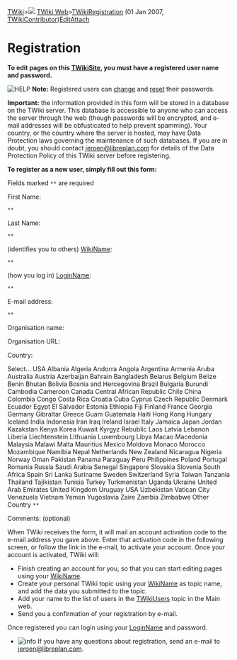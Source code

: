 [TWiki](/twiki/Main/WebHome)&gt;![](/twiki/TWiki/TWikiDocGraphics/web-bg-small.gif) [TWiki Web](/twiki/TWiki/WebHome)&gt;[TWikiRegistration](http://wiki.libreplan-enterprise.com/twiki/TWiki/TWikiRegistration "Topic revision: 13 (01 Jan 2007 - 19:28:59)") (01 Jan 2007, [TWikiContributor](/twiki/Main/TWikiContributor))[Edit](http://wiki.libreplan-enterprise.com/twiki/bin/edit/TWiki/TWikiRegistration?t=1520337984 "Edit this topic text")[Attach](/twiki/bin/attach/TWiki/TWikiRegistration "Attach an image or document to this topic")

 Registration
============================================

**To edit pages on this [TWikiSite](/twiki/TWiki/TWikiSite), you must have a registered user name and password.**

![HELP](/twiki/TWiki/TWikiDocGraphics/help.gif "HELP") **Note:** Registered users can [change](/twiki/TWiki/ChangePassword) and [reset](/twiki/TWiki/ResetPassword) their passwords.

**Important:** the information provided in this form will be stored in a database on the TWiki server. This database is accessible to anyone who can access the server through the web (though passwords will be encrypted, and e-mail addresses will be obfusticated to help prevent spamming). Your country, or the country where the server is hosted, may have Data Protection laws governing the maintenance of such databases. If you are in doubt, you should contact [jeroen@libreplan.com](mailto:jeroen@libreplan.com?subject=Data%20Protection%20Policy) for details of the Data Protection Policy of this TWiki server before registering.

**To register as a new user, simply fill out this form:**

Fields marked `**` are required

First Name:

`**`

Last Name:

`**`

(identifies you to others) [WikiName](/twiki/TWiki/WikiName):

`**`

(how you log in) [LoginName](/twiki/TWiki/LoginName):

`**`

E-mail address:

`**`

Organisation name:

Organisation URL:

Country:

Select... USA Albania Algeria Andorra Angola Argentina Armenia Aruba Australia Austria Azerbaijan Bahrain Bangladesh Belarus Belgium Belize Benin Bhutan Bolivia Bosnia and Hercegovina Brazil Bulgaria Burundi Cambodia Cameroon Canada Central African Republic Chile China Colombia Congo Costa Rica Croatia Cuba Cyprus Czech Republic Denmark Ecuador Egypt El Salvador Estonia Ethiopia Fiji Finland France Georgia Germany Gibraltar Greece Guam Guatemala Haiti Hong Kong Hungary Iceland India Indonesia Iran Iraq Ireland Israel Italy Jamaica Japan Jordan Kazakstan Kenya Korea Kuwait Kyrgyz Rebublic Laos Latvia Lebanon Liberia Liechtenstein Lithuania Luxembourg Libya Macao Macedonia Malaysia Malawi Malta Mauritius Mexico Moldova Monaco Morocco Mozambique Namibia Nepal Netherlands New Zealand Nicaragua Nigeria Norway Oman Pakistan Panama Paraguay Peru Philippines Poland Portugal Romania Russia Saudi Arabia Senegal Singapore Slovakia Slovenia South Africa Spain Sri Lanka Suriname Sweden Switzerland Syria Taiwan Tanzania Thailand Tajikistan Tunisia Turkey Turkmenistan Uganda Ukraine United Arab Emirates United Kingdom Uruguay USA Uzbekistan Vatican City Venezuela Vietnam Yemen Yugoslavia Zaire Zambia Zimbabwe Other Country `**`

Comments:
(optional)

When TWiki receives the form, it will mail an account activation code to the e-mail address you gave above. Enter that activation code in the following screen, or follow the link in the e-mail, to activate your account. Once your account is activated, TWiki will:

-   Finish creating an account for you, so that you can start editing pages using your [WikiName](/twiki/TWiki/WikiName).
-   Create your personal TWiki topic using your [WikiName](/twiki/TWiki/WikiName) as topic name, and add the data you submitted to the topic.
-   Add your name to the list of users in the [TWikiUsers](/twiki/Main/TWikiUsers) topic in the Main web.
-   Send you a confirmation of your registration by e-mail.

Once registered you can login using your [LoginName](/twiki/TWiki/LoginName) and password.

-   ![info](/twiki/TWiki/TWikiDocGraphics/info.gif) If you have any questions about registration, send an e-mail to [jeroen@libreplan.com](mailto:jeroen@libreplan.com?subject=TWikiRegistration%20Question).

